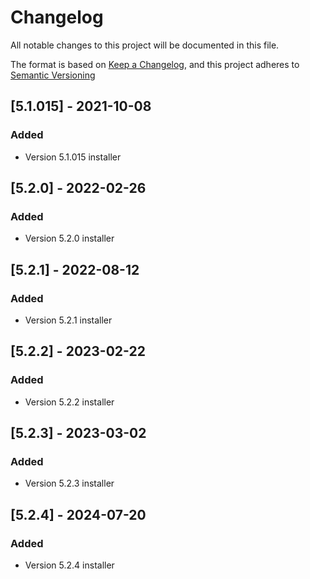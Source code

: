 # Changelog

All notable changes to this project will be documented in this file.

The format is based on [Keep a Changelog](https://keepachangelog.com/en/1.0.0/),
and this project adheres to [Semantic Versioning](https://semver.org/spec/v2.0.0.html)

## [5.1.015] - 2021-10-08

### Added

- Version 5.1.015 installer

## [5.2.0] - 2022-02-26

### Added

- Version 5.2.0 installer

## [5.2.1] - 2022-08-12

### Added

- Version 5.2.1 installer

## [5.2.2] - 2023-02-22

### Added

- Version 5.2.2 installer

## [5.2.3] - 2023-03-02

### Added

- Version 5.2.3 installer

## [5.2.4] - 2024-07-20

### Added

- Version 5.2.4 installer
